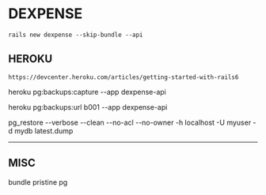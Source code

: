 # DEXPENSE

```
rails new dexpense --skip-bundle --api
```

## HEROKU

`https://devcenter.heroku.com/articles/getting-started-with-rails6`

heroku pg:backups:capture --app dexpense-api

heroku pg:backups:url b001 --app dexpense-api

pg_restore --verbose --clean --no-acl --no-owner -h localhost -U myuser -d mydb latest.dump

---

## MISC

bundle pristine pg
